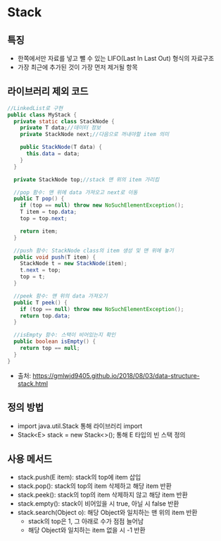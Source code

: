 # Stack

## 특징
- 한쪽에서만 자료를 넣고 뺄 수 있는 LIFO(Last In Last Out) 형식의 자료구조
- 가장 최근에 추가된 것이 가장 먼저 제거될 항목

## 라이브러리 제외 코드
~~~java
//LinkedList로 구현
public class MyStack {
  private static class StackNode {
    private T data;//데이터 정보
    private StackNode next;//다음으로 꺼내야할 item 의미

    public StackNode(T data) {
      this.data = data;
    }
  }

  private StackNode top;//stack 맨 위의 item 가리킴

  //pop 함수: 맨 위에 data 가져오고 next로 이동
  public T pop() {
    if (top == null) throw new NoSuchElementException();
    T item = top.data;
    top = top.next;

    return item;
  }

  //push 함수: StackNode class의 item 생성 및 맨 위에 놓기
  public void push(T item) {
    StackNode t = new StackNode(item);
    t.next = top;
    top = t;
  }

  //peek 함수: 맨 위의 data 가져오기
  public T peek() {
    if (top == null) throw new NoSuchElementException();
    return top.data;
  }

  //isEmpty 함수: 스택이 비어있는지 확인
  public boolean isEmpty() {
    return top == null;
  }
}
~~~
- 출처: https://gmlwjd9405.github.io/2018/08/03/data-structure-stack.html

## 정의 방법
- import java.util.Stack 통해 라이브러리 import
- Stack\<E> stack = new Stack<>(); 통해 E 타입의 빈 스택 정의

## 사용 메서드
- stack.push(E item): stack의 top에 item 삽입
- stack.pop(): stack의 top의 item 삭제하고 해당 item 반환
- stack.peek(): stack의 top의 item 삭제하지 않고 해당 item 반환
- stack.empty(): stack이 비어있을 시 true, 아닐 시 false 반환
- stack.search(Object o): 해당 Object와 일치하는 맨 위의 item 반환
  * stack의 top은 1, 그 아래로 수가 점점 늘어남
  * 해당 Object와 일치하는 item 없을 시 -1 반환 
